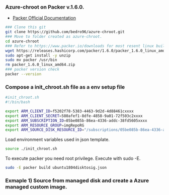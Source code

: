 ### Azure-chroot on Packer v.1.6.0.
* [Packer Official Documentation](https://www.packer.io/docs/builders/azure/chroot)
```bash
### Clone this git
git clone https://github.com/bedro96/azure-chroot.git
### Move to folder created as azure-chroot.
cd azure-chroot
### Refer to https://www.packer.io/downloads for most resent linux build. 
wget https://releases.hashicorp.com/packer/1.6.0/packer_1.6.0_linux_amd64.zip
sudo apt-get install -y unzip
sudo mv packer /usr/bin
rm packer_1.6.0_linux_amd64.zip
### packer version check
packer --version
```

### Compose a init_chroot.sh file as a env setup file
```bash
#init_chroot.sh
#!/bin/bash

export ARM_CLIENT_ID=f5202f78-5383-4463-9d2d-4d88461cxxxx
export ARM_CLIENT_SECRET=580afef1-8dfe-4858-9a01-72f503c2xxxx
export ARM_SUBSCRIPTION_ID=05be085b-86ea-4336-addc-38fd5605xxxx
export ARM_RESOURCE_GROUP=imgRepoRG
export ARM_SOURCE_DISK_RESOURCE_ID="/subscriptions/05be085b-86ea-4336-addc-38fd5605xxxx/resourceGroups/UBUNTUVM02RG/providers/Microsoft.Compute/disks/ubuntuvm03_disk1_9358259837ee45f3a5bf0c9fafea1aa2"
```
Load environment variables used in json template.
```bash
source ./init_chroot.sh
```
To execute packer you need root privilege. Execute with sudo -E.
```bash
sudo -E packer build ubuntu1804disktosig.json
```

### Exmaple 1) Source from managed disk and create a Azure managed custom image.

